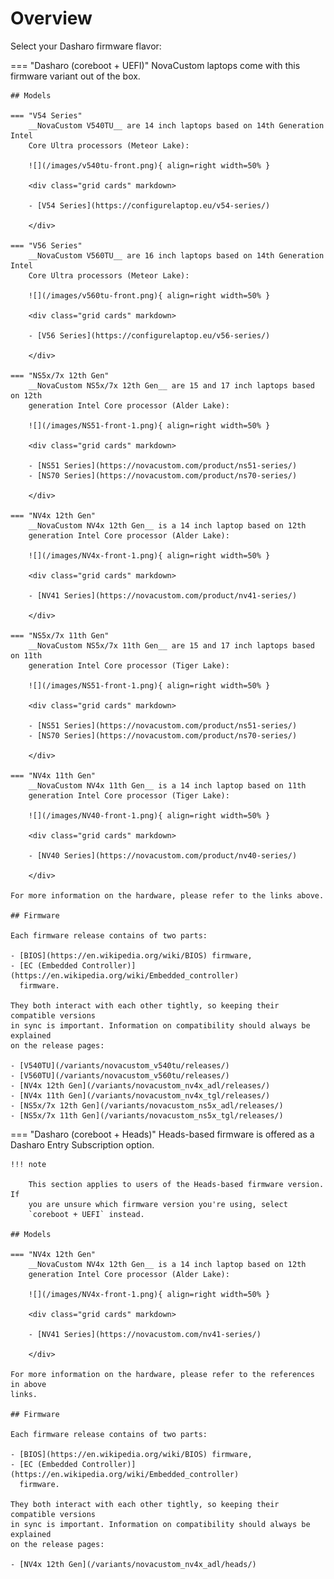 # Overview

Select your Dasharo firmware flavor:

=== "Dasharo (coreboot + UEFI)"
    NovaCustom laptops come with this firmware variant out of the box.

    ## Models

    === "V54 Series"
        __NovaCustom V540TU__ are 14 inch laptops based on 14th Generation Intel
        Core Ultra processors (Meteor Lake):

        ![](/images/v540tu-front.png){ align=right width=50% }

        <div class="grid cards" markdown>

        - [V54 Series](https://configurelaptop.eu/v54-series/)

        </div>

    === "V56 Series"
        __NovaCustom V560TU__ are 16 inch laptops based on 14th Generation Intel
        Core Ultra processors (Meteor Lake):

        ![](/images/v560tu-front.png){ align=right width=50% }

        <div class="grid cards" markdown>

        - [V56 Series](https://configurelaptop.eu/v56-series/)

        </div>

    === "NS5x/7x 12th Gen"
        __NovaCustom NS5x/7x 12th Gen__ are 15 and 17 inch laptops based on 12th
        generation Intel Core processor (Alder Lake):

        ![](/images/NS51-front-1.png){ align=right width=50% }

        <div class="grid cards" markdown>

        - [NS51 Series](https://novacustom.com/product/ns51-series/)
        - [NS70 Series](https://novacustom.com/product/ns70-series/)

        </div>

    === "NV4x 12th Gen"
        __NovaCustom NV4x 12th Gen__ is a 14 inch laptop based on 12th
        generation Intel Core processor (Alder Lake):

        ![](/images/NV4x-front-1.png){ align=right width=50% }

        <div class="grid cards" markdown>

        - [NV41 Series](https://novacustom.com/product/nv41-series/)

        </div>

    === "NS5x/7x 11th Gen"
        __NovaCustom NS5x/7x 11th Gen__ are 15 and 17 inch laptops based on 11th
        generation Intel Core processor (Tiger Lake):

        ![](/images/NS51-front-1.png){ align=right width=50% }

        <div class="grid cards" markdown>

        - [NS51 Series](https://novacustom.com/product/ns51-series/)
        - [NS70 Series](https://novacustom.com/product/ns70-series/)

        </div>

    === "NV4x 11th Gen"
        __NovaCustom NV4x 11th Gen__ is a 14 inch laptop based on 11th
        generation Intel Core processor (Tiger Lake):

        ![](/images/NV40-front-1.png){ align=right width=50% }

        <div class="grid cards" markdown>

        - [NV40 Series](https://novacustom.com/product/nv40-series/)

        </div>

    For more information on the hardware, please refer to the links above.

    ## Firmware

    Each firmware release contains of two parts:

    - [BIOS](https://en.wikipedia.org/wiki/BIOS) firmware,
    - [EC (Embedded Controller)](https://en.wikipedia.org/wiki/Embedded_controller)
      firmware.

    They both interact with each other tightly, so keeping their compatible versions
    in sync is important. Information on compatibility should always be explained
    on the release pages:

    - [V540TU](/variants/novacustom_v540tu/releases/)
    - [V560TU](/variants/novacustom_v560tu/releases/)
    - [NV4x 12th Gen](/variants/novacustom_nv4x_adl/releases/)
    - [NV4x 11th Gen](/variants/novacustom_nv4x_tgl/releases/)
    - [NS5x/7x 12th Gen](/variants/novacustom_ns5x_adl/releases/)
    - [NS5x/7x 11th Gen](/variants/novacustom_ns5x_tgl/releases/)

=== "Dasharo (coreboot + Heads)"
    Heads-based firmware is offered as a Dasharo Entry Subscription option.

    !!! note

        This section applies to users of the Heads-based firmware version. If
        you are unsure which firmware version you're using, select
        `coreboot + UEFI` instead.

    ## Models

    === "NV4x 12th Gen"
        __NovaCustom NV4x 12th Gen__ is a 14 inch laptop based on 12th
        generation Intel Core processor (Alder Lake):

        ![](/images/NV4x-front-1.png){ align=right width=50% }

        <div class="grid cards" markdown>

        - [NV41 Series](https://novacustom.com/nv41-series/)

        </div>

    For more information on the hardware, please refer to the references in above
    links.

    ## Firmware

    Each firmware release contains of two parts:

    - [BIOS](https://en.wikipedia.org/wiki/BIOS) firmware,
    - [EC (Embedded Controller)](https://en.wikipedia.org/wiki/Embedded_controller)
      firmware.

    They both interact with each other tightly, so keeping their compatible versions
    in sync is important. Information on compatibility should always be explained
    on the release pages:

    - [NV4x 12th Gen](/variants/novacustom_nv4x_adl/heads/)
